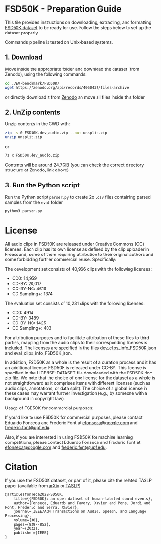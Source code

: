 # FSD50K - Preparation Guide

This file provides instructions on downloading, extracting, and formatting [FSD50K dataset](https://annotator.freesound.org/fsd/release/FSD50K/) to be ready for use. Follow the steps below to set up the dataset properly.

Commands pipeline is tested on Unix-based systems.

## 1. Download

Move inside the appropriate folder and download the dataset (from Zenodo), using the following commands:
```bash
cd ./EV-benchmark/FSD50K/
wget https://zenodo.org/api/records/4060432/files-archive
```
or directly download it from [Zenodo](https://zenodo.org/records/4060432) an move all files inside this folder.

## 2. UnZip contents

Unzip contents in the CWD with:
```bash
zip -s 0 FSD50K.dev_audio.zip --out unsplit.zip
unzip unsplit.zip
```
or
```bash
7z x FSD50K.dev_audio.zip
```
Contents will be around 24.7GiB (you can check the correct directory structure at Zenodo, link above)

## 3. Run the Python script

Run the Python script ```parser.py``` to create 2x ```.csv``` files containing parsed samples from the ```eval``` folder
```bash
python3 parser.py
```

# License

All audio clips in FSD50K are released under Creative Commons (CC) licenses. Each clip has its own license as defined by the clip uploader in Freesound, some of them requiring attribution to their original authors and some forbidding further commercial reuse. Specifically:

The development set consists of 40,966 clips with the following licenses:

- CC0: 14,959
- CC-BY: 20,017
- CC-BY-NC: 4616
- CC Sampling+: 1374

The evaluation set consists of 10,231 clips with the following licenses:

- CC0: 4914
- CC-BY: 3489
- CC-BY-NC: 1425
- CC Sampling+: 403

For attribution purposes and to facilitate attribution of these files to third parties, mapping from the audio clips to their corresponding licenses is included. The licenses are specified in the files dev_clips_info_FSD50K.json and eval_clips_info_FSD50K.json.

In addition, FSD50K as a whole is the result of a curation process and it has an additional license: FSD50K is released under CC-BY. This license is specified in the LICENSE-DATASET file downloaded with the FSD50K.doc zip file. We note that the choice of one license for the dataset as a whole is not straightforward as it comprises items with different licenses (such as audio clips, annotations, or data split). The choice of a global license in these cases may warrant further investigation (e.g., by someone with a background in copyright law).

Usage of FSD50K for commercial purposes:

If you'd like to use FSD50K for commercial purposes, please contact Eduardo Fonseca and Frederic Font at efonseca@google.com and frederic.font@upf.edu.

Also, if you are interested in using FSD50K for machine learning competitions, please contact Eduardo Fonseca and Frederic Font at efonseca@google.com and frederic.font@upf.edu.

# Citation

If you use the FSD50K dataset, or part of it, please cite the related TASLP paper (available from [arXiv](https://arxiv.org/abs/2010.00475) or [TASLP](https://ieeexplore.ieee.org/document/9645159)):

```
@article{fonseca2022FSD50K,
    title={{FSD50K}: an open dataset of human-labeled sound events},
    author={Fonseca, Eduardo and Favory, Xavier and Pons, Jordi and Font, Frederic and Serra, Xavier},
    journal={IEEE/ACM Transactions on Audio, Speech, and Language Processing},
    volume={30},
    pages={829--852},
    year={2022},
    publisher={IEEE}
}
```
